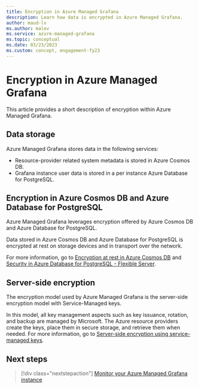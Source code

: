```yaml
---
title: Encryption in Azure Managed Grafana
description: Learn how data is encrypted in Azure Managed Grafana.
author: maud-lv
ms.author: malev
ms.service: azure-managed-grafana
ms.topic: conceptual
ms.date: 03/23/2023
ms.custom: concept, engagement-fy23
---
```


# Encryption in Azure Managed Grafana

This article provides a short description of encryption within Azure Managed Grafana.

## Data storage

 Azure Managed Grafana stores data in the following services:

- Resource-provider related system metadata is stored in Azure Cosmos DB.
- Grafana instance user data is stored in a per instance Azure Database for PostgreSQL.

## Encryption in Azure Cosmos DB and Azure Database for PostgreSQL

Azure Managed Grafana leverages encryption offered by Azure Cosmos DB and Azure Database for PostgreSQL.

Data stored in Azure Cosmos DB and Azure Database for PostgreSQL is encrypted at rest on storage devices and in transport over the network.

For more information, go to [Encryption at rest in Azure Cosmos DB](/azure/cosmos-db/database-encryption-at-rest) and [Security in Azure Database for PostgreSQL - Flexible Server](/azure/postgresql/flexible-server/concepts-security).

## Server-side encryption

The encryption model used by Azure Managed Grafana is the server-side encryption model with Service-Managed keys.

In this model, all key management aspects such as key issuance, rotation, and backup are managed by Microsoft. The Azure resource providers create the keys, place them in secure storage, and retrieve them when needed. For more information, go to [Server-side encryption using service-managed keys](../security/fundamentals/encryption-models.md#server-side-encryption-using-service-managed-keys).

## Next steps

> [!div class="nextstepaction"]
> [Monitor your Azure Managed Grafana instance](how-to-monitor-managed-grafana-workspace.md)

